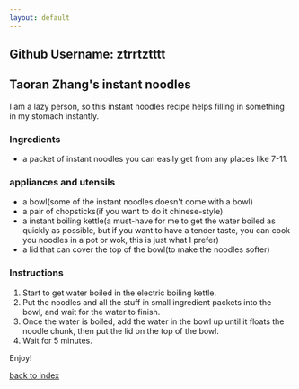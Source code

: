```yaml
---
layout: default
---
```


## Github Username: ztrrtztttt
## Taoran Zhang's instant noodles
<!---
Put your name or github username somewhere
-->
I am a lazy person, so this instant noodles recipe helps filling in something in my stomach instantly.

### Ingredients
- a packet of instant noodles you can easily get from any places like 7-11.

### appliances and utensils
- a bowl(some of the instant noodles doesn't come with a bowl)
- a pair of chopsticks(if you want to do it chinese-style)
- a instant boiling kettle(a must-have for me to get the water boiled as quickly as possible, but if you want to have a tender taste, you can cook you noodles in a pot or wok, this is just what I prefer)
- a lid that can cover the top of the bowl(to make the noodles softer)

### Instructions
1. Start to get water boiled in the electric boiling kettle.
2. Put the noodles and all the stuff in small ingredient packets into the bowl, and wait for the water to finish.
3. Once the water is boiled, add the water in the bowl up until it floats the noodle chunk, then put the lid on the top of the bowl.
4. Wait for 5 minutes.

Enjoy!

<!--
Keep this link to return to the index
-->
[back to index](../)
